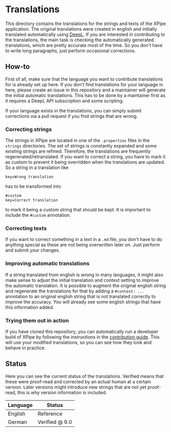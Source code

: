 # Translations

This directory contains the translations for the strings and texts of the XPipe application. The original translations were created in english and initially translated automatically using [DeepL](https://www.deepl.com/en/translator). If you are interested in contributing to the translations, the main task is checking the automatically generated translations, which are pretty accurate most of the time. So you don't have to write long paragraphs, just perform occasional corrections.

## How-to

First of all, make sure that the language you want to contribute translations for is already set up here. If you don't find translations for your language in here, please create an issue in this repository and a maintainer will generate the initial automatic translations. This has to be done by a maintainer first as it requires a DeepL API subscription and some scripting.

If your language exists in the translations, you can simply submit corrections via a pull request if you find strings that are wrong.

### Correcting strings

The strings in XPipe are located in one of the `.properties` files in the `strings` directories. The set of strings is constantly expanded and some existing strings are refined. Therefore, the translations are frequently regenerated/retranslated. If you want to correct a string, you have to mark it as custom to prevent it being overridden when the translations are updated. So a string in a translation like
```
key=Wrong translation
```
has to be transformed into
```
#custom
key=Correct translation
```
to mark it being a custom string that should be kept. It is important to include the `#custom` annotation.

### Correcting texts

If you want to correct something in a text in a `.md` file, you don't have to do anything special as these are not being overwritten later on. Just perform and submit your changes.

### Improving automatic translations

If a string translated from english is wrong in many languages, it might also make sense to adjust the initial translation and context setting to improve the automatic translation. It is possible to augment the original english string and regenerate the translations for that by adding a `#context: ...` annotation to an original english string that is not translated correctly to improve the accuracy. You will already see some english strings that have this information added.

### Trying them out in action

If you have cloned this repository, you can automatically run a developer build of XPipe by following the instructions in the [contribution guide](/CONTRIBUTING.md). This will use your modified translations, so you can see how they look and behave in practice.

## Status

Here you can see the current status of the translations. Verified means that these were proof-read and corrected by an actual human at a certain version. Later versions might introduce new strings that are not yet proof-read, this is why version information is included.

| Language | Status         |
|----------|----------------|
| English  | Reference      |
| German   | Verified @ 9.0 |